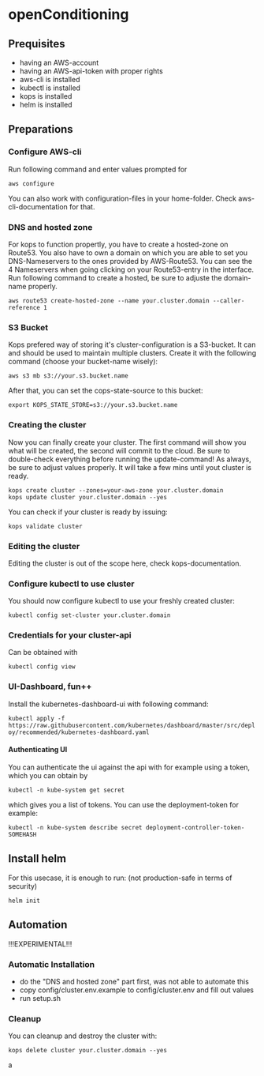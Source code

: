# openConditioning

## Prequisites

- having an AWS-account
- having an AWS-api-token with proper rights
- aws-cli is installed
- kubectl is installed
- kops is installed
- helm is installed

## Preparations

### Configure AWS-cli

Run following command and enter values prompted for

```aws configure```

You can also work with configuration-files in your home-folder. Check aws-cli-documentation for that.

### DNS and hosted zone

For kops to function propertly, you have to create a hosted-zone on Route53. You also have to own a domain on which you are able to set you DNS-Nameservers to the ones provided by AWS-Route53. You can see the 4 Nameservers when going clicking on your Route53-entry in the interface.
Run following command to create a hosted, be sure to adjuste the domain-name properly.
 
```aws route53 create-hosted-zone --name your.cluster.domain --caller-reference 1```

### S3 Bucket

Kops prefered way of storing it's cluster-configuration is a S3-bucket. It can and should be used to maintain multiple clusters. Create it with the following command (choose your bucket-name wisely):

```aws s3 mb s3://your.s3.bucket.name```

After that, you can set the cops-state-source to this bucket:

```export KOPS_STATE_STORE=s3://your.s3.bucket.name```

### Creating the cluster

Now you can finally create your cluster. The first command will show you what will be created, the second will commit to the cloud. Be sure to double-check everything before running the update-command! As always, be sure to adjust values properly.
It will take a few mins until yout cluster is ready.

```
kops create cluster --zones=your-aws-zone your.cluster.domain
kops update cluster your.cluster.domain --yes
```

You can check if your cluster is ready by issuing:

```kops validate cluster```

### Editing the cluster

Editing the cluster is out of the scope here, check kops-documentation.

### Configure kubectl to use cluster

You should now configure kubectl to use your freshly created cluster:

```kubectl config set-cluster your.cluster.domain```

### Credentials for your cluster-api

Can be obtained with

```kubectl config view```

### UI-Dashboard, fun++

Install the kubernetes-dashboard-ui with following command:

```kubectl apply -f https://raw.githubusercontent.com/kubernetes/dashboard/master/src/deploy/recommended/kubernetes-dashboard.yaml```

#### Authenticating UI

You can authenticate the ui against the api with for example using a token, which you can obtain by

```kubectl -n kube-system get secret```

which gives you a list of tokens. You can use the deployment-token for example:

```kubectl -n kube-system describe secret deployment-controller-token-SOMEHASH```

## Install helm

For this usecase, it is enough to run: (not production-safe in terms of security)

```helm init```

## Automation

!!!EXPERIMENTAL!!!

### Automatic Installation

- do the "DNS and hosted zone" part first, was not able to automate this
- copy config/cluster.env.example to config/cluster.env and fill out values
- run setup.sh

### Cleanup

You can cleanup and destroy the cluster with:

```kops delete cluster your.cluster.domain --yes```

a
